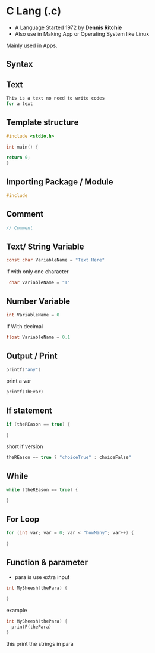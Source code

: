 
<link rel="stylesheet"
href="mdfutr.css"/>

# C Lang (.c)
- A Language Started 1972 by **Dennis Ritchie**
- Also use in Making App or Operating System like Linux

Mainly used in Apps.

## Syntax

## Text
```c
This is a text no need to write codes
for a text
```

## Template structure
```c
#include <stdio.h>

int main() {

return 0;
}
```

## Importing Package / Module

```c
#include
```

## Comment 

```c
// Comment
```

## Text/ String Variable
```c
const char VariableName = "Text Here"
```

if with only one character

```c
 char VariableName = "T"
```

## Number Variable
```c
int VariableName = 0
```
 If With decimal
```c
float VariableName = 0.1
```


## Output / Print
```c
printf("any")
```
print a var

```c
printf(ThEvar)
```

## If statement
```c
if (theREason == true) {

}
```
short if version
```c
theREason == true ? "choiceTrue" : choiceFalse"
```

## While
```c
while (theREason == true) {

}
```

## For Loop
```c
for (int var; var = 0; var < "howMany"; var++) {
  
}
```

## Function & parameter
- para is use extra input
```c
int MySheesh(thePara) {
  
}
```

example
```c
int MySheesh(thePara) {
  printF(thePara)
}
```
this print the strings in para


